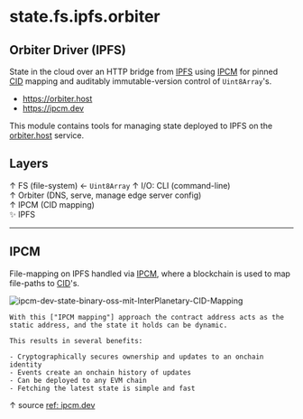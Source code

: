 # state.fs.ipfs.orbiter

## Orbiter Driver (IPFS)
State in the cloud over an HTTP bridge from [IPFS](https://ipfs.tech) using [IPCM](https://ipcm.dev) 
for pinned [CID](https://docs.ipfs.tech/concepts/content-addressing/) mapping and auditably 
immutable-version control of `Uint8Array`'s.

- https://orbiter.host
- https://ipcm.dev

This module contains tools for managing state deployed to IPFS on the 
[orbiter.host](https://orbiter.host) service.

## Layers

 ↑  FS (file-system) ← `Uint8Array`
 ↑  I/O: CLI (command-line)  
 ↑  Orbiter (DNS, serve, manage edge server config)  
 ↑  IPCM (CID mapping)  
✨  IPFS  

---

## IPCM
File-mapping on IPFS handled via [IPCM](https://ipcm.dev), where a blockchain is used to map 
file-paths to [CID](https://docs.ipfs.tech/concepts/content-addressing/)'s.


![ipcm-dev-state-binary-oss-mit-InterPlanetary-CID-Mapping](https://github.com/user-attachments/assets/3367b1f0-bcf8-47d1-a19c-d310bac40aa3)



```
With this ["IPCM mapping"] approach the contract address acts as the 
static address, and the state it holds can be dynamic.  

This results in several benefits:

- Cryptographically secures ownership and updates to an onchain identity
- Events create an onchain history of updates
- Can be deployed to any EVM chain
- Fetching the latest state is simple and fast

```
↑ source [ref: ipcm.dev](https://ipcm.dev)
